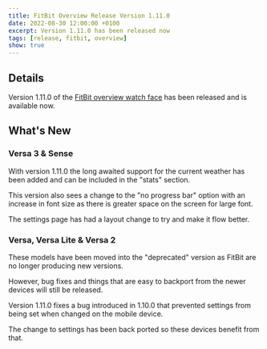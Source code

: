 ```yaml
---
title: FitBit Overview Release Version 1.11.0
date: 2022-08-30 12:00:00 +0100
excerpt: Version 1.11.0 has been released now
tags: [release, fitbit, overview]
show: true
---
```


## Details

Version 1.11.0 of the [FitBit overview watch face](https://gallery.fitbit.com/details/7c4f7506-8ed8-4eb9-84e3-28b85671f26b) has been released and is available now.

## What's New

### Versa 3 & Sense

With version 1.11.0 the long awaited support for the current weather has been added and can be included in the "stats" section.

This version also sees a change to the "no progress bar" option with an increase in font size as there is greater space on the screen for large font.

The settings page has had a layout change to try and make it flow better.

### Versa, Versa Lite & Versa 2

These models have been moved into the "deprecated" version as FitBit are no longer producing new versions.

However, bug fixes and things that are easy to backport from the newer devices will still be released.

Version 1.11.0 fixes a bug introduced in 1.10.0 that prevented settings from being set when changed on the mobile device.

The change to settings has been back ported so these devices benefit from that.